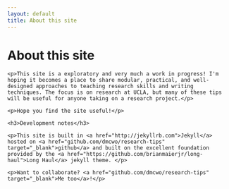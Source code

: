 ```yaml
---
layout: default
title: About this site
---
```


<div class="post">
	<h1 class="pageTitle">About this site</h1>
    
    <p>This site is a exploratory and very much a work in progress! I'm hoping it becomes a place to share modular, practical, and well-designed approaches to teaching research skills and writing techniques. The focus is on research at UCLA, but many of these tips will be useful for anyone taking on a research project.</p>
    
    <p>Hope you find the site useful!</p>
    
    <h3>Development notes</h3>
    
    <p>This site is built in <a href="http://jekyllrb.com">Jekyll</a> hosted on <a href="github.com/dmcwo/research-tips" target="_blank">github</a> and built on the excellent foundation provided by the <a href="https://github.com/brianmaierjr/long-haul">Long Haul</a> jekyll theme. </p>
	
    <p>Want to collaborate? <a href="github.com/dmcwo/research-tips" target="_blank">Me too</a>!</p>
</div>
